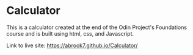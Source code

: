 # Calculator
This is a calculator created at the end of the Odin Project's Foundations course and is built using html, css, and Javascript.

Link to live site: https://abrook7.github.io/Calculator/

